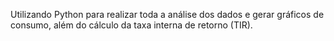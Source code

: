 Utilizando Python para realizar toda a análise dos dados e gerar gráficos de consumo, além do cálculo da taxa interna de retorno (TIR).
